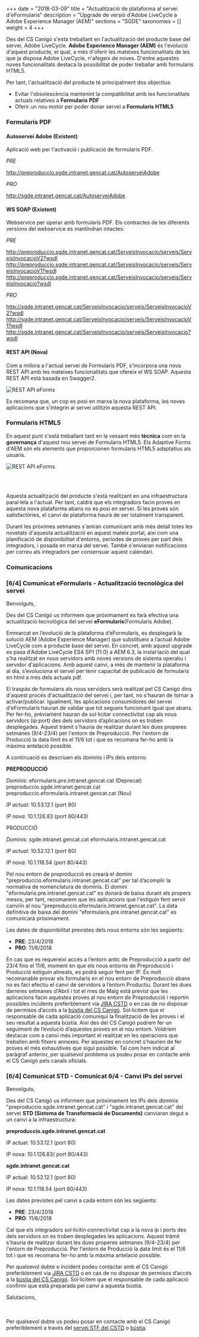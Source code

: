 +++
date        = "2018-03-09"
title       = "Actualització de plataforma al servei d'eFormularis"
description = "Upgrade de versió d'Adobe LiveCycle a Adobe Experience Manager (AEM)"
sections    = "SGDE"
taxonomies  = []
weight 		= 4
+++

Des del CS Canigó s'està treballant en l'actualització del producte base del servei, Adobe LiveCycle. **Adobe Experience Manager (AEM)** és l'evolució d'aquest producte, el qual, a més d'oferir les mateixes funcionalitats de les que ja disposa Adobe LiveCycle, n'afegeix de noves. D'entre aquestes noves funcionalitats destaca la possibilitat de poder treballar amb formularis HTML5.

Per tant, l'actualització del producte té principalment dos objectius:

* Evitar l'obsolescència mantenint la compatibilitat amb les funcionalitats actuals relatives a **Formularis PDF**
* Oferir un nou motor per poder donar servei a **Formularis HTML5**

### Formularis PDF

#### Autoservei Adobe (Existent)

Aplicació web per l'activació i publicació de formularis PDF.

_PRE_

http://preproduccio.sgde.intranet.gencat.cat/AutoserveiAdobe

_PRO_

http://sgde.intranet.gencat.cat/AutoserveiAdobe

#### WS SOAP (Existent)

Webservice per operar amb formularis PDF. Els contractes de les diferents versions del webservice es mantindran intactes:

_PRE_

http://preproduccio.sgde.intranet.gencat.cat/ServeisInvocacio/serveis/ServeisInvocacioV2?wsdl
http://preproduccio.sgde.intranet.gencat.cat/ServeisInvocacio/serveis/ServeisInvocacioV1?wsdl
http://preproduccio.sgde.intranet.gencat.cat/ServeisInvocacio/serveis/ServeisInvocacio?wsdl

_PRO_

http://sgde.intranet.gencat.cat/ServeisInvocacio/serveis/ServeisInvocacioV2?wsdl
http://sgde.intranet.gencat.cat/ServeisInvocacio/serveis/ServeisInvocacioV1?wsdl
http://sgde.intranet.gencat.cat/ServeisInvocacio/serveis/ServeisInvocacio?wsdl

#### REST API (Nova)

Com a millora a l'actual servei de Formularis PDF, s'incorpora una nova REST API amb les mateixes funcionalitats que ofereix el WS SOAP. Aquesta REST API està basada en Swagger2.

![REST API eForms](/related/sgde/serveis-invocacio-api.png)

Es recomana que, un cop es posi en marxa la nova plataforma, les noves aplicacions que s'integrin al servei utilitzin aquesta REST API.

### Formularis HTML5

En aquest punt s'està treballant tant en la vessant més **tècnica** com en la **governança** d'aquest nou servei de Formularis HTML5. Els Adaptive Forms d'AEM són els elements que proporcionen formularis HTML5 adaptatius als usuaris.

![REST API eForms](/related/sgde/formulari-html5.png)

<br><br>

Aquesta actualització del producte s'està realitzant en una infraestructura paral·lela a l'actual. Per tant, caldrà que els integradors facin proves en aquesta nova plataforma abans no es posi en servei. Si les proves són satisfactòries, el canvi de plataforma haurà de ser totalment transparent.

Durant les pròximes setmanes s'aniran comunicant amb més detall totes les novetats d'aquesta actualització en aquest mateix portal, així com una planificació de disponibilitat d'entorns, períodes de proves per part dels integradors, i posada en marxa del servei. També s'enviaran notificacions per correu als integradors per consensuar aquest calendari.

### Comunicacions

### [6/4] Comunicat eFormularis - Actualització tecnològica del servei

Benvolguts,
 
Des del CS Canigó us informem que pròximament es farà efectiva una actualització tecnològica del servei **eFormularis**(Formularis Adobe).
 
Emmarcat en l’evolució de la plataforma d’eFormularis, es desplegarà la solució AEM (Adobe Experience Manager) que substitueix a l’actual Adobe LiveCycle com a producte base del servei. En concret, amb aquest upgrade es pasa d'Adobe LiveCycle ES4 SP1 (11.0) a AEM 6.3, la instal·lació del qual s'ha realitzat en nous servidors amb noves versions de sistema operatiu i servidor d'aplicacions. Amb aquest canvi, a més de mantenir la plataforma al dia, s’evoluciona el servei per tenir capacitat de publicació de formularis en html a més dels actuals pdf.

El traspàs de formularis als nous servidors serà realitzat pel CS Canigó dins d'aquest procés d'actualització del servei i, per tant, no s’hauran de tornar a activar/publicar.
Igualment, les aplicacions consumidores del servei d'eFormularis hauran de validar que tot segueix funcionant igual que abans. Per fer-ho, prèviament hauran de sol·licitar connectivitat cap als nous servidors (ip:port) des dels servidors d’aplicacions on es troben desplegades. Aquest tràmit s'hauria de realitzar durant les dues properes setmanes (9/4-23/4) per l'entorn de Preproducció. Per l'entorn de Producció la data límit és el 11/6 tot i que es recomana fer-ho amb la màxima antelació possible.

A continuació es descriuen els dominis i IPs dels entorns:
 
**PREPRODUCCIÓ**
 
_Dominis_:
eformularis.pre.intranet.gencat.cat (Deprecat)
preproduccio.sgde.intranet.gencat.cat
preproduccio.eformularis.intranet.gencat.cat (Nou)
 
_IP actual_:
10.53.12.1 (port 80)
 
_IP nova_:
10.1.126.83 (port 80/443)
 
PRODUCCIÓ
 
_Dominis_:
sgde.intranet.gencat.cat
eformularis.intranet.gencat.cat
 
_IP actual_:
10.52.12.1 (port 80)
 
_IP nova_:
10.1.118.54 (port 80/443)
 
Pel nou entorn de preproducció es crearà el domini "preproduccio.eformularis.intranet.gencat.cat" per tal d’acomplir la normativa de nomenclatura de dominis. El domini "eformularis.pre.intranet.gencat.cat" es donarà de baixa durant els propers mesos, per tant, recomanem que les aplicacions que l'estiguin fent servir canviïn al nou "preproduccio.eformularis.intranet.gencat.cat". La data definitiva de baixa del domini "eformularis.pre.intranet.gencat.cat" es comunicarà pròximament.

Les dates de disponibilitat previstes dels nous entorns són les següents:

* **PRE**: 23/4/2018
* **PRO**: 11/6/2018

En cas que es requereixi accés a l’entorn antic de Preproducció a partir del 23/4 fins el 11/6, moment en que els nous entorns de Preproducció i Producció estiguin alineats, es podrà seguir fent per IP.
És molt recomanable provar els formularis en el nou entorn de Preproducció abans no es faci efectiu el canvi de servidors a l’entorn Productiu. Durant les dues darreres setmanes d'Abril i tot el mes de Maig està previst que les aplicacions facin aquestes proves al nou entorn de Preproducció i reportin possibles incidents preferiblement via [JIRA CSTD](https://cstd.ctti.gencat.cat/jiracstd) o en cas de no disposar de permisos d’accés a la [bústia del CS Canigó](mailto:oficina-tecnica.canigo.ctti@gencat.cat). Sol·licitem que el responsable de cada aplicació comuniqui la finalització de les proves i el seu resultat a aquesta bústia. Així des del CS Canigó podrem fer un seguiment de l’evolució d’aquestes proves en el nou entorn.
Voldríem destacar com a canvi més important el realitzat en les operacions que treballen amb fitxers annexes. Per aquestes en concret s'haurien de fer proves el més exhaustives que sigui possible. Tal com hem indicat al paràgraf anterior, per qualsevol problema us podeu posar en contacte amb el CS Canigó pels canals oficials.


### [6/4] Comunicat STD - Comunicat 6/4 - Canvi IPs del servei

Benvolguts,

Des del CS Canigó us informem que pròximament les IPs dels dominis "preproduccio.sgde.intranet.gencat.cat" i "sgde.intranet.gencat.cat" del servei **STD (Sistema de Transformació de Documents)** canviaran degut a un canvi a la infraestructura:

**preproduccio.sgde.intranet.gencat.cat**

IP actual:
10.53.12.1 (port 80)

IP nova:
10.1.126.83( port 80/443)

**sgde.intranet.gencat.cat**

IP actual:
10.52.12.1 (port 80)

IP nova:
10.1.118.54 (port 80/443)

Les dates previstes pel canvi a cada entorn són les següents:

* **PRE**: 23/4/2018
* **PRO**: 11/6/2018

Cal que els integradors sol·licitin connectivitat cap a la nova ip i ports des dels servidors on es troben desplegades les aplicacions. Aquest tràmit s'hauria de realitzar durant les dues properes setmanes (9/4-23/4) per l'entorn de Preproducció. Per l'entorn de Producció la data límit és el 11/6 tot i que es recomana fer-ho amb la màxima antelació possible.

Per qualsevol dubte o incident podeu contactar amb el CS Canigó preferiblement via [JIRA CSTD](https://cstd.ctti.gencat.cat/jiracstd) o en cas de no disposar de permisos d’accés a la [bústia del CS Canigó](mailto:oficina-tecnica.canigo.ctti@gencat.cat). Sol·licitem que el responsable de cada aplicació confirmi que està preparada pel canvi a aquesta bústia.

Salutacions,

<br><br>
Per qualsevol dubte us podeu posar en contacte amb el CS Canigó preferiblement a través del [servei STF del CSTD](https://cstd.ctti.gencat.cat/jiracstd/browse/STF) o [bústia](mailto:oficina-tecnica.canigo.ctti@gencat.cat).
